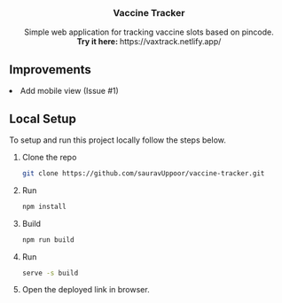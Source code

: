 <br />
<p align="center">
  <h3 align="center">Vaccine Tracker</h3>

  <p align="center">
    Simple web application for tracking vaccine slots based on pincode.
    <br />
  <b>Try it here: </b> https://vaxtrack.netlify.app/
  </p>
</p>

## Improvements

<li> Add mobile view (Issue #1)</li>
  
## Local Setup
 
To setup and run this project locally follow the steps below.

1. Clone the repo
    ```sh
   git clone https://github.com/sauravUppoor/vaccine-tracker.git
   ```
2. Run 
    ```sh
    npm install
    ```
3. Build
    ```sh
    npm run build
    ```
 4. Run
    ```sh
    serve -s build
    ```
 5. Open the deployed link in browser.

